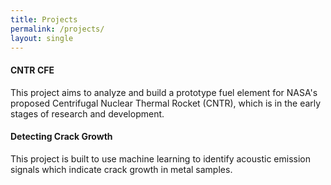 ```yaml
---
title: Projects
permalink: /projects/
layout: single
---
```

#### **CNTR CFE**
This project aims to analyze and build a prototype fuel element for NASA's proposed Centrifugal Nuclear Thermal Rocket (CNTR), which is in the early stages of research and development.
#### **Detecting Crack Growth**
This project is built to use machine learning to identify acoustic emission signals which indicate crack growth in metal samples.
